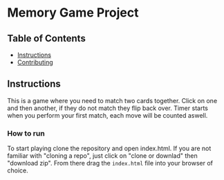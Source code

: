 # Memory Game Project

## Table of Contents

- [Instructions](#instructions)
- [Contributing](#contributing)

## Instructions

This is a game where you need to match two cards together. Click on one and then another, if they do not match they flip back over. Timer starts when you perform your first match, each move will be counted aswell.

### How to run

To start playing clone the repository and open index.html. If you are not familiar with "cloning a repo", just click on "clone or downlad" then "download zip". From there drag the `index.html` file into your browser of choice.
